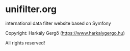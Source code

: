 # unifilter.org

international data filter website based on Symfony

Copyright: Harkály Gergő (https://www.harkalygergo.hu)

All rights reserved!
